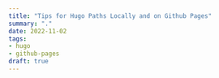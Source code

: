 ```yaml
---
title: "Tips for Hugo Paths Locally and on Github Pages"
summary: "."
date: 2022-11-02 
tags:
- hugo
- github-pages
draft: true
---
```




